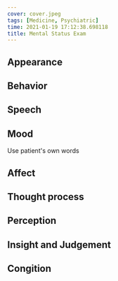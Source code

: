 ```yaml
---
cover: cover.jpeg
tags: [Medicine, Psychiatric]
time: 2021-01-19 17:12:38.698118
title: Mental Status Exam
---
```


## Appearance

## Behavior

## Speech

## Mood

Use patient's own words

## Affect

## Thought process

## Perception

## Insight and Judgement

## Congition
